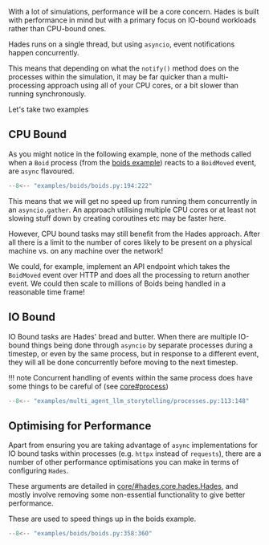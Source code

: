 With a lot of simulations, performance will be a core concern. Hades is built with performance in mind but with a primary focus on IO-bound workloads rather than CPU-bound ones.

Hades runs on a single thread, but using `asyncio`, event notifications happen concurrently.

This means that depending on what the `notify()` method does on the processes within the simulation, it may be far quicker than a multi-processing approach using all of your CPU cores, or a bit slower than running synchronously.

Let's take two examples

## CPU Bound

As you might notice in the following example, none of the methods called when a `Boid` process (from the [boids example](./examples/boids.md)) reacts to a `BoidMoved` event, are `async` flavoured.

```python
--8<-- "examples/boids/boids.py:194:222"
```

This means that we will get no speed up from running them concurrently in an `asyncio.gather`. An approach utilising multiple CPU cores or at least not slowing stuff down by creating coroutines etc may be faster here. 

However, CPU bound tasks may still benefit from the Hades approach. After all there is a limit to the number of cores likely to be present on a physical machine vs. on any machine over the network!

We could, for example, implement an API endpoint which takes the `BoidMoved` event over HTTP and does all the processing to return another event. We could then scale to millions of Boids being handled in a reasonable time frame!


## IO Bound

IO Bound tasks are Hades' bread and butter. When there are multiple IO-bound things being done through `asyncio` by separate processes during a timestep, or even by the same process, but in response to a different event, they will all be done concurrently before moving to the next timestep.

!!! note
    Concurrent handling of events within the same process does have some things to be careful of (see [core#process](./core.md))

```python
--8<-- "examples/multi_agent_llm_storytelling/processes.py:113:148"
```

## Optimising for Performance

Apart from ensuring you are taking advantage of `async` implementations for IO bound tasks within processes (e.g. `httpx` instead of `requests`), there are a number of other performance optimisations you can make in terms of configuring `Hades`.

These arguments are detailed in [core/#hades.core.hades.Hades](./core.md#hades.core.hades.Hades), and mostly involve removing some non-essential functionality to give better performance.

These are used to speed things up in the boids example.
```python
--8<-- "examples/boids/boids.py:358:360"
```
